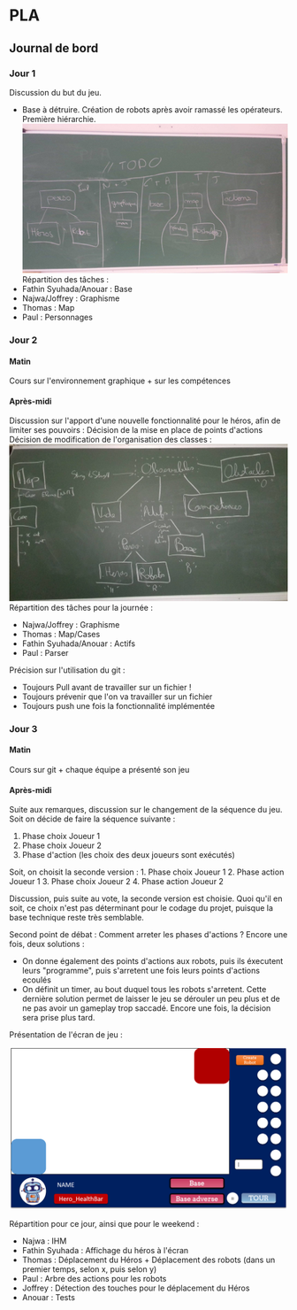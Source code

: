 # PLA
## Journal de bord

### Jour 1

Discussion du but du jeu.<return>
  * Base à détruire. Création de robots après avoir ramassé les opérateurs.<return>
Première hiérarchie.
![Architecture version 1](/md/archiv1.jpg)<return>
Répartition des tâches :
* Fathin Syuhada/Anouar : Base
* Najwa/Joffrey : Graphisme
* Thomas : Map
* Paul : Personnages

### Jour 2

#### Matin

Cours sur l'environnement graphique + sur les compétences

#### Après-midi

Discussion sur l'apport d'une nouvelle fonctionnalité pour le héros, afin de limiter ses pouvoirs : Décision de la mise en place de points d'actions <return>
Décision de modification de l'organisation des classes : <return>
![Architecture version 2](/md/archiv2.jpg)<return>
Répartition des tâches pour la journée :
* Najwa/Joffrey : Graphisme
* Thomas : Map/Cases
* Fathin Syuhada/Anouar : Actifs
* Paul : Parser

Précision sur l'utilisation du git : <return>
* Toujours Pull avant de travailler sur un fichier ! <return>
* Toujours prévenir que l'on va travailler sur un fichier <return>
* Toujours push une fois la fonctionnalité implémentée <return>

### Jour 3

#### Matin

Cours sur git + chaque équipe a présenté son jeu

#### Après-midi

Suite aux remarques, discussion sur le changement de la séquence du jeu. Soit on décide de faire la séquence suivante :
1. Phase choix Joueur 1
2. Phase choix Joueur 2
3. Phase d'action (les choix des deux joueurs sont exécutés) 
<return>
Soit, on choisit la seconde version : 
<return>
1. Phase choix Joueur 1
2. Phase action Joueur 1
3. Phase choix Joueur 2
4. Phase action Joueur 2

Discussion, puis suite au vote, la seconde version est choisie. Quoi qu'il en soit, ce choix n'est pas déterminant pour le codage du projet, puisque la base technique reste très semblable.

Second point de débat : Comment arreter les phases d'actions ? Encore une fois, deux solutions : <return>
* On donne également des points d'actions aux robots, puis ils éxecutent leurs "programme", puis s'arretent une fois leurs points d'actions ecoulés
* On définit un timer, au bout duquel tous les robots s'arretent. Cette dernière solution permet de laisser le jeu se dérouler un peu plus et de ne pas avoir un gameplay trop saccadé. Encore une fois, la décision sera prise plus tard.

Présentation de l'écran de jeu :

![Ecran de jeu ](/md/ecran.png)

Répartition pour ce jour, ainsi que pour le weekend : <return>
* Najwa : IHM
* Fathin Syuhada : Affichage du héros à l'écran
* Thomas : Déplacement du Héros + Déplacement des robots (dans un premier temps, selon x, puis selon y)
* Paul : Arbre des actions pour les robots
* Joffrey : Détection des touches pour le déplacement du Héros
* Anouar : Tests
